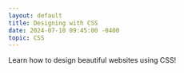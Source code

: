 ```yaml
---
layout: default
title: Designing with CSS
date: 2024-07-10 09:45:00 -0400
topic: CSS
---
```


Learn how to design beautiful websites using CSS!

